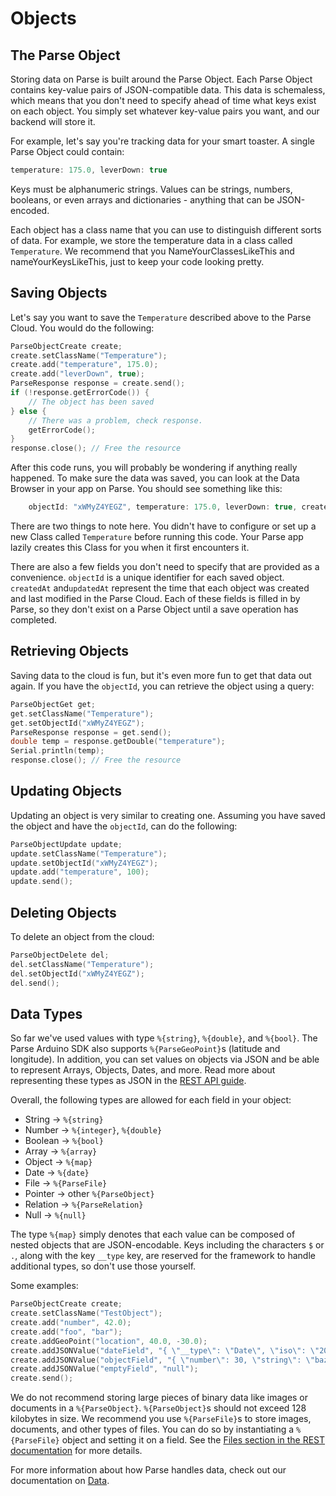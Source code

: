 # Objects

## The Parse Object

Storing data on Parse is built around the Parse Object. Each Parse Object contains key-value pairs of JSON-compatible data. This data is schemaless, which means that you don't need to specify ahead of time what keys exist on each object. You simply set whatever key-value pairs you want, and our backend will store it.

For example, let's say you're tracking data for your smart toaster. A single Parse Object could contain:

```js
temperature: 175.0, leverDown: true
```

Keys must be alphanumeric strings. Values can be strings, numbers, booleans, or even arrays and dictionaries - anything that can be JSON-encoded.

Each object has a class name that you can use to distinguish different sorts of data. For example, we store the temperature data in a class called `Temperature`. We recommend that you NameYourClassesLikeThis and nameYourKeysLikeThis, just to keep your code looking pretty.

## Saving Objects

Let's say you want to save the `Temperature` described above to the Parse Cloud. You would do the following:

```cpp
ParseObjectCreate create;
create.setClassName("Temperature");
create.add("temperature", 175.0);
create.add("leverDown", true);
ParseResponse response = create.send();
if (!response.getErrorCode()) {
	// The object has been saved
} else {
	// There was a problem, check response.
	getErrorCode();
}
response.close(); // Free the resource
```

After this code runs, you will probably be wondering if anything really happened. To make sure the data was saved, you can look at the Data Browser in your app on Parse. You should see something like this:

```js
	objectId: "xWMyZ4YEGZ", temperature: 175.0, leverDown: true, createdAt: "2011-06-10T18:33:42Z", updatedAt: "2011-06-10T18:33:42Z"
```

There are two things to note here. You didn't have to configure or set up a new Class called `Temperature` before running this code. Your Parse app lazily creates this Class for you when it first encounters it.

There are also a few fields you don't need to specify that are provided as a convenience. `objectId` is a unique identifier for each saved object. `createdAt` and`updatedAt` represent the time that each object was created and last modified in the Parse Cloud. Each of these fields is filled in by Parse, so they don't exist on a Parse Object until a save operation has completed.

## Retrieving Objects

Saving data to the cloud is fun, but it's even more fun to get that data out again. If you have the `objectId`, you can retrieve the object using a query:

```cpp
ParseObjectGet get;
get.setClassName("Temperature");
get.setObjectId("xWMyZ4YEGZ");
ParseResponse response = get.send();
double temp = response.getDouble("temperature");
Serial.println(temp);
response.close(); // Free the resource
```

## Updating Objects

Updating an object is very similar to creating one. Assuming you have saved the object and have the `objectId`, can do the following:

```cpp
ParseObjectUpdate update;
update.setClassName("Temperature");
update.setObjectId("xWMyZ4YEGZ");
update.add("temperature", 100);
update.send();
```

## Deleting Objects

To delete an object from the cloud:

```cpp
ParseObjectDelete del;
del.setClassName("Temperature");
del.setObjectId("xWMyZ4YEGZ");
del.send();
```

## Data Types

So far we've used values with type `%{string}`, `%{double}`, and `%{bool}`. The Parse Arduino SDK also supports `%{ParseGeoPoint}`s (latitude and longitude). In addition, you can set values on objects via JSON and be able to represent Arrays, Objects, Dates, and more. Read more about representing these types as JSON in the [REST API guide](/docs/rest#objects-types).

Overall, the following types are allowed for each field in your object:

* String → `%{string}`
* Number → `%{integer}`, `%{double}`
* Boolean → `%{bool}`
* Array → `%{array}`
* Object → `%{map}`
* Date → `%{date}`
* File → `%{ParseFile}`
* Pointer → other `%{ParseObject}`
* Relation → `%{ParseRelation}`
* Null → `%{null}`

The type `%{map}` simply denotes that each value can be composed of nested objects that are JSON-encodable. Keys including the characters `$` or `.`, along with the key `__type` key, are reserved for the framework to handle additional types, so don't use those yourself.

Some examples:

```cpp
ParseObjectCreate create;
create.setClassName("TestObject");
create.add("number", 42.0);
create.add("foo", "bar");
create.addGeoPoint("location", 40.0, -30.0);
create.addJSONValue("dateField", "{ \"__type\": \"Date\", \"iso\": \"2011-08-21T18:02:52.249Z\" }"); create.addJSONValue("arrayField", "[ 30, \"string\" ]");
create.addJSONValue("objectField", "{ \"number\": 30, \"string\": \"baz\" }");
create.addJSONValue("emptyField", "null");
create.send();
```

We do not recommend storing large pieces of binary data like images or documents in a `%{ParseObject}`. `%{ParseObject}`s should not exceed 128 kilobytes in size. We recommend you use `%{ParseFile}`s to store images, documents, and other types of files. You can do so by instantiating a `%{ParseFile}` object and setting it on a field. See the [Files section in the REST documentation](/docs/rest#files) for more details.

For more information about how Parse handles data, check out our documentation on [Data](/docs/rest#data).
